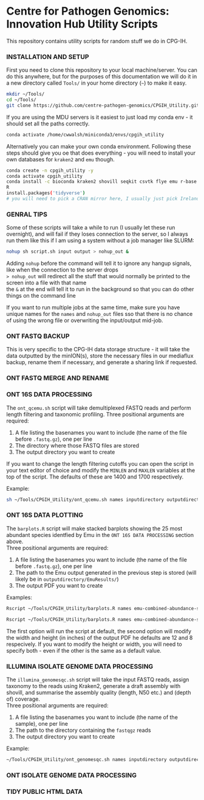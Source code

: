 # Centre for Pathogen Genomics: Innovation Hub Utility Scripts

This repository contains utility scripts for random stuff we do in CPG-IH.  

### INSTALLATION AND SETUP
First you need to clone this repository to your local machine/server. You can do this anywhere, but for the purposes of this documentation we will do it in a new directory called `Tools/` in your home directory (`~`) to make it easy.  

```bash
mkdir ~/Tools/
cd ~/Tools/
git clone https://github.com/centre-pathogen-genomics/CPGIH_Utility.git 
```

If you are using the MDU servers is it easiest to just load my conda env - it should set all the paths correctly.  

```bash
conda activate /home/cwwalsh/miniconda3/envs/cpgih_utility
```

Alternatively you can make your own conda environment. Following these steps should give you oe that does everything - you will need to install your own databases for `kraken2` and `emu` though.  

```bash
conda create -n cpgih_utility -y
conda activate cpgih_utility
conda install -c bioconda kraken2 shovill seqkit csvtk flye emu r-base
R
install.packages('tidyverse')
# you will need to pick a CRAN mirror here, I usually just pick Ireland 

```

### GENRAL TIPS
Some of these scripts will take a while to run (I usually let these run overnight), and will fail if they loses connection to the server, so I always run them like this if I am using a system without a job manager like SLURM:  

```bash
nohup sh script.sh input output > nohup_out &
```

Adding `nohup` before the command will tell it to ignore any hangup signals, like when the connection to the server drops  
`> nohup_out` will redirect all the stuff that would normally be printed to the screen into a file with that name  
the `&` at the end will tell it to run in the background so that you can do other things on the command line  

If you want to run multiple jobs at the same time, make sure you have unique names for the `names` and `nohup_out` files sso that there is no chance of using the wrong file or overwriting the input/output mid-job. 

### ONT FASTQ BACKUP
This is very specific to the CPG-IH data storage structure - it will take the data outputted by the minION(s), store the necessary files in our mediaflux backup, rename them if necessary, and generate a sharing link if requested.   

### ONT FASTQ MERGE AND RENAME



### ONT 16S DATA PROCESSING
The `ont_qcemu.sh` script will take demultiplexed FASTQ reads and perform length filtering and taxonomic profiling.
Three positional arguments are required:
1. A file listing the basenames you want to include (the name of the file before `.fastq.gz`), one per line
2. The directory where those FASTQ files are stored
3. The output directory you want to create  

If you want to change the length filtering cutoffs you can open the script in your text editor of choice and modify the `MINLEN` and `MAXLEN` variables at the top of the script. The defaults of these are 1400 and 1700 respectively.  

Example:
```bash
sh ~/Tools/CPGIH_Utility/ont_qcemu.sh names inputdirectory outputdirectory > nohup_out &
```

### ONT 16S DATA PLOTTING
The `barplots.R` script will make stacked barplots showing the 25 most abundant species identfied by Emu in the `ONT 16S DATA PROCESSING` section above.  
Three positional arguments are required:
1. A file listing the basenames you want to include (the name of the file before `.fastq.gz`), one per line
2. The path to the Emu output generated in the previous step is stored (will likely be in `outputdirectory/EmuResults/`)
3. The output PDF you want to create  

Examples:
```bash
Rscript ~/Tools/CPGIH_Utility/barplots.R names emu-combined-abundance-species.tsv barplot.pdf

Rscript ~/Tools/CPGIH_Utility/barplots.R names emu-combined-abundance-species.tsv barplot.pdf 24 8
```

The first option will run the script at default, the second option will modify the width and height (in inches) of the output PDF he defaults are 12 and 8 respecively. If you want to modify the height or width, you will need to specify both - even if the other is the same as a default value.  

### ILLUMINA ISOLATE GENOME DATA PROCESSING
The `illumina_genomesqc.sh` script will take the input FASTQ reads, assign taxonomy to the reads using Kraken2, generate a draft assembly with shovill, and summarise the assembly quality (length, N50 etc.) and (depth of) coverage.  
Three positional arguments are required:
1. A file listing the basenames you want to include (the name of the sample), one per line
2. The path to the directory containing the `fastqgz` reads
3. The output directory you want to create 

Example:
```bash
~/Tools/CPGIH_Utility/ont_genomesqc.sh names inputdirectory outputdirectory
```

### ONT ISOLATE GENOME DATA PROCESSING
### TIDY PUBLIC HTML DATA

